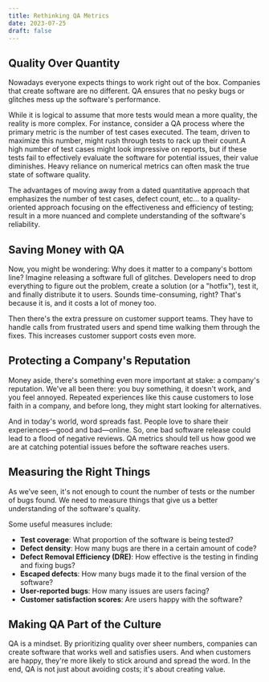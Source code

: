 ```yaml
---
title: Rethinking QA Metrics
date: 2023-07-25
draft: false
---
```


## Quality Over Quantity

Nowadays everyone expects things to work right out of the box. Companies that create software are no different. QA ensures that no pesky bugs or glitches mess up the software's performance.

While it is logical to assume that more tests would mean a more quality, the reality is more complex. For instance, consider a QA process where the primary metric is the number of test cases executed. The team, driven to maximize this number, might rush through tests to rack up their count.A high number of test cases might look impressive on reports, but if these tests fail to effectively evaluate the software for potential issues, their value diminishes. Heavy reliance on numerical metrics can often mask the true state of software quality.

The advantages of moving away from a dated quantitative approach that emphasizes the number of test cases, defect count, etc... to a quality-oriented approach focusing on the effectiveness and efficiency of testing; result in a more nuanced and complete understanding of the software's reliability.

## Saving Money with QA

Now, you might be wondering: Why does it matter to a company's bottom line? Imagine releasing a software full of glitches. Developers need to drop everything to figure out the problem, create a solution (or a "hotfix"), test it, and finally distribute it to users. Sounds time-consuming, right? That's because it is, and it costs a lot of money too.

Then there's the extra pressure on customer support teams. They have to handle calls from frustrated users and spend time walking them through the fixes. This increases customer support costs even more.

## Protecting a Company's Reputation

Money aside, there's something even more important at stake: a company's reputation. We've all been there: you buy something, it doesn't work, and you feel annoyed. Repeated experiences like this cause customers to lose faith in a company, and before long, they might start looking for alternatives.

And in today's world, word spreads fast. People love to share their experiences—good and bad—online. So, one bad software release could lead to a flood of negative reviews. QA metrics should tell us how good we are at catching potential issues before the software reaches users.

## Measuring the Right Things

As we’ve seen, it's not enough to count the number of tests or the number of bugs found. We need to measure things that give us a better understanding of the software's quality.

Some useful measures include:

- **Test coverage**: What proportion of the software is being tested?
- **Defect density**: How many bugs are there in a certain amount of code?
- **Defect Removal Efficiency (DRE)**: How effective is the testing in finding and fixing bugs?
- **Escaped defects**: How many bugs made it to the final version of the software?
- **User-reported bugs**: How many issues are users facing?
- **Customer satisfaction scores**: Are users happy with the software?

## Making QA Part of the Culture

QA is a mindset. By prioritizing quality over sheer numbers, companies can create software that works well and satisfies users. And when customers are happy, they're more likely to stick around and spread the word. In the end, QA is not just about avoiding costs; it's about creating value.
